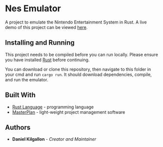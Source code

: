 # Nes Emulator

A project to emulate the Nintendo Entertainment System in Rust. A live demo of this project can be viewed [here](notreadyyet).
<!-- ![Image of Game](docs/emulator_working.png) -->

## Installing and Running

This project needs to be compiled before you can run locally. Please ensure you have installed [Rust](https://www.rust-lang.org/) before continuing.

You can download or clone this repository, then navigate to this folder in your cmd and run `cargo run`. It should download dependencies, compile, and run the emulator.

## Built With

* [Rust Language](https://www.rust-lang.org/) - programming language
* [MasterPlan](https://github.com/SolarLune/masterplan) - light-weight project management software

## Authors

* **Daniel Kilgallon** - *Creator and Maintainer*
